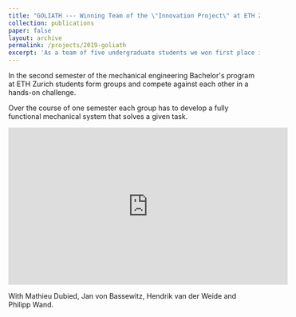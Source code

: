 ```yaml
---
title: "GOLIATH --- Winning Team of the \"Innovation Project\" at ETH Zurich"
collection: publications
paper: false
layout: archive
permalink: /projects/2019-goliath
excerpt: 'As a team of five undergraduate students we won first place in a design competition at ETH Zurich known as the "Innovation Project". The competition is a regular part of the mechanical engineering program and takes place in the second semester.'
---
```


In the second semester of the mechanical engineering Bachelor's program at ETH Zurich students form groups and compete against each other in a hands-on challenge.

Over the course of one semester each group has to develop a fully functional mechanical system that solves a given task.

<iframe width="560" height="315" src="https://www.youtube.com/embed/onVxJGcwFZo?si=_Z6tXRLcWGVDSFoM" title="YouTube video player" frameborder="0" allow="accelerometer; autoplay; clipboard-write; encrypted-media; gyroscope; picture-in-picture; web-share" allowfullscreen></iframe>

With Mathieu Dubied, Jan von Bassewitz, Hendrik van der Weide and Philipp Wand.
